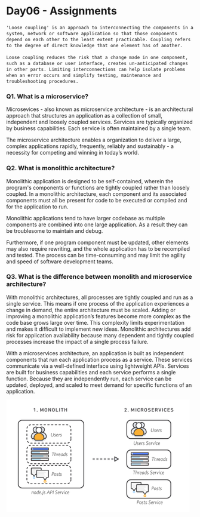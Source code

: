 # Day06 - Assignments

```
'Loose coupling' is an approach to interconnecting the components in a system, network or software application so that those components depend on each other to the least extent practicable. Coupling refers to the degree of direct knowledge that one element has of another.

Loose coupling reduces the risk that a change made in one component, such as a database or user interface, creates un-anticipated changes in other parts. Limiting interconnections can help isolate problems when an error occurs and simplify testing, maintenance and troubleshooting procedures.
```

### Q1. What is a microservice?

Microsevices - also known as microservice architecture - is an architectural approach that structures an application as a collection of small, independent and loosely coupled services. Services are typically organized by business capabilities. Each service is often maintained by a single team.

The microservice architecture enables a organization to deliver a large, complex applications rapidly, frequently, reliably and sustainably - a necessity for competing and winning in today’s world.

### Q2. What is monolithic architecture?

Monolithic application is designed to be self-contained, wherein the program's components or functions are tightly coupled rather than loosely coupled. In a monolithic architecture, each component and its associated components must all be present for code to be executed or compiled and for the application to run.

Monolithic applications tend to have larger codebase as multiple components are combined into one large application. As a result they can be troublesome to maintain and debug.

Furthermore, if one program component must be updated, other elements may also require rewriting, and the whole application has to be recompiled and tested. The process can be time-consuming and may limit the agility and speed of software development teams.

### Q3. What is the difference between monolith and microservice architecture?

With monolithic architectures, all processes are tightly coupled and run as a single service. This means if one process of the application experiences a change in demand, the entire architecture must be scaled. Adding or improving a monolithic application’s features become more complex as the code base grows large over time. This complexity limits experimentation and makes it difficult to implement new ideas. Monolithic architectures add risk for application availability because many dependent and tightly coupled processes increase the impact of a single process failure.

With a microservices architecture, an application is built as independent components that run each application process as a service. These services communicate via a well-defined interface using lightweight APIs. Services are built for business capabilities and each service performs a single function. Because they are independently run, each service can be updated, deployed, and scaled to meet demand for specific functions of an application.

![](./monolith-microservice.png)